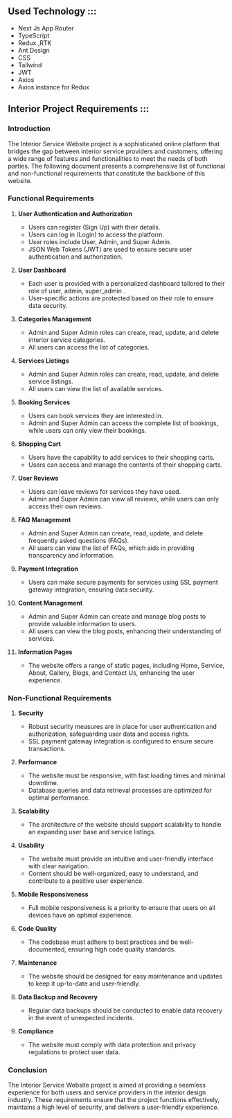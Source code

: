 

## Used Technology :::

- Next Js App Router
- TypeScript 
- Redux ,RTK
- Ant Design
- CSS 
- Tailwind
- JWT
- Axios 
- Axios instance for Redux 




## Interior Project Requirements :::

### Introduction

The Interior Service Website project is a sophisticated online platform that bridges the gap between interior service providers and customers, offering a wide range of features and functionalities to meet the needs of both parties. The following document presents a comprehensive list of functional and non-functional requirements that constitute the backbone of this website.

### Functional Requirements

1. **User Authentication and Authorization**
   - Users can register (Sign Up) with their details.
   - Users can log in (Login) to access the platform.
   - User roles include User, Admin, and Super Admin.
   - JSON Web Tokens (JWT) are used to ensure secure user authentication and authorization.

2. **User Dashboard**
   - Each user is provided with a personalized dashboard tailored to their role of user, admin, super_admin .
   - User-specific actions are protected based on their role to ensure data security.

3. **Categories Management**
   - Admin and Super Admin roles can create, read, update, and delete interior service categories.
   - All users can access the list of categories.

4. **Services Listings**
   - Admin and Super Admin roles can create, read, update, and delete service listings.
   - All users can view the list of available services.

5. **Booking Services**
   - Users can book services they are interested in.
   - Admin and Super Admin can access the complete list of bookings, while users can only view their bookings.

6. **Shopping Cart**
   - Users have the capability to add services to their shopping carts.
   - Users can access and manage the contents of their shopping carts.

7. **User Reviews**
   - Users can leave reviews for services they have used.
   - Admin and Super Admin can view all reviews, while users can only access their own reviews.

8. **FAQ Management**
   - Admin and Super Admin can create, read, update, and delete frequently asked questions (FAQs).
   - All users can view the list of FAQs, which aids in providing transparency and information.

9. **Payment Integration**
   - Users can make secure payments for services using SSL payment gateway integration, ensuring data security.

10. **Content Management**
    - Admin and Super Admin can create and manage blog posts to provide valuable information to users.
    - All users can view the blog posts, enhancing their understanding of services.

11. **Information Pages**
    - The website offers a range of static pages, including Home, Service, About, Gallery, Blogs, and Contact Us, enhancing the user experience.

### Non-Functional Requirements

1. **Security**
   - Robust security measures are in place for user authentication and authorization, safeguarding user data and access rights.
   - SSL payment gateway integration is configured to ensure secure transactions.

2. **Performance**
   - The website must be responsive, with fast loading times and minimal downtime.
   - Database queries and data retrieval processes are optimized for optimal performance.

3. **Scalability**
   - The architecture of the website should support scalability to handle an expanding user base and service listings.

4. **Usability**
   - The website must provide an intuitive and user-friendly interface with clear navigation.
   - Content should be well-organized, easy to understand, and contribute to a positive user experience.

5. **Mobile Responsiveness**
   - Full mobile responsiveness is a priority to ensure that users on all devices have an optimal experience.

6. **Code Quality**
   - The codebase must adhere to best practices and be well-documented, ensuring high code quality standards.

7. **Maintenance**
   - The website should be designed for easy maintenance and updates to keep it up-to-date and user-friendly.

8. **Data Backup and Recovery**
   - Regular data backups should be conducted to enable data recovery in the event of unexpected incidents.

9. **Compliance**
   - The website must comply with data protection and privacy regulations to protect user data.

### Conclusion

The Interior Service Website project is aimed at providing a seamless experience for both users and service providers in the interior design industry. These requirements ensure that the project functions effectively, maintains a high level of security, and delivers a user-friendly experience.


